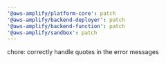 ```yaml
---
'@aws-amplify/platform-core': patch
'@aws-amplify/backend-deployer': patch
'@aws-amplify/backend-function': patch
'@aws-amplify/sandbox': patch
---
```


chore: correctly handle quotes in the error messages
